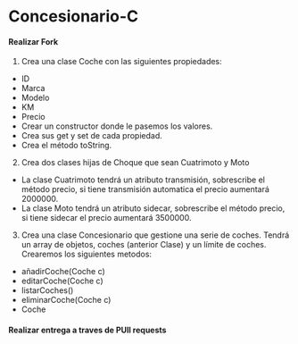 # Concesionario-C

#### Realizar Fork

1. Crea una clase Coche con las siguientes propiedades:
- ID
- Marca
- Modelo
- KM
- Precio
- Crear un constructor donde le pasemos los valores.
- Crea sus get y set de cada propiedad.
- Crea el método toString.

2. Crea dos clases hijas de Choque que sean Cuatrimoto y Moto
-  La clase Cuatrimoto tendrá un atributo transmisión, sobrescribe el método precio, si tiene transmisión automatica el precio aumentará 2000000.
-  La clase Moto tendrá un atributo sidecar, sobrescribe el método precio, si tiene sidecar el precio aumentará 3500000.

3. Crea una clase Concesionario que gestione una serie de coches.
Tendrá un array de objetos, coches (anterior Clase) y un límite de coches.
Crearemos los siguientes metodos:
- añadirCoche(Coche c)
- editarCoche(Coche c)
- listarCoches()
- eliminarCoche(Coche c)
- Coche

#### Realizar entrega a traves de PUll requests
